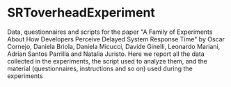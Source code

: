 # SRToverheadExperiment
Data, questionnaires and scripts for the paper "A Family of Experiments About How Developers Perceive Delayed System Response Time" by Oscar Cornejo, Daniela Briola, Daniela Micucci, Davide Ginelli, Leonardo Mariani, Adrian Santos Parrilla and Natalia Juristo.
Here we report all the data collected in the experiments, the script used to analyze them, and the material (questionnaires, instructions and so on) used during the experiments
